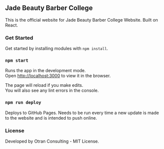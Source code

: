 ## Jade Beauty Barber College

This is the official website for Jade Beauty Barber College Website. Built on React.

### Get Started

Get started by installing modules with `npm install`.

### `npm start`

Runs the app in the development mode.<br />
Open [http://localhost:3000](http://localhost:3000) to view it in the browser.

The page will reload if you make edits.<br />
You will also see any lint errors in the console.

### `npm run deploy`

Deploys to GitHub Pages. Needs to be run every time a new update is made to the website and is intended to push online.

### License

Developed by Otran Consulting - MIT License.
